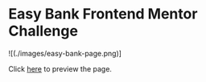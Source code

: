 # Easy Bank Frontend Mentor Challenge

![(./images/easy-bank-page.png)]

Click [here](https://www.stefanosleventis.com/easy-bank-page/index.html) to preview the page.